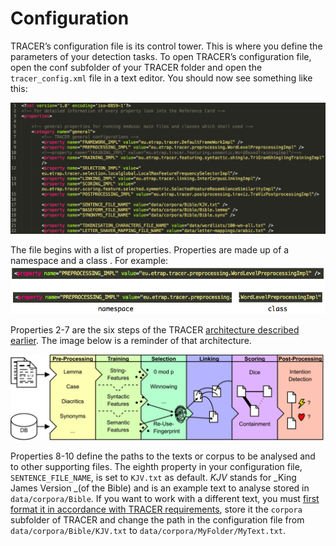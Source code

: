 # Configuration

TRACER’s configuration file is its control tower. This is where you define the parameters of your detection tasks. To open TRACER’s configuration file, open the conf subfolder of your TRACER folder and open the `tracer_config.xml` file in a text editor. You should now see something like this:

![](/assets/config-file.png)

The file begins with a list of properties. Properties are  made up of a namespace and a class . For example:![](/assets/namespace-class.png)

Properties 2-7 are the six steps of the TRACER [architecture described earlier](/tracer-overview.md). The image below is a reminder of that architecture.

![](/assets/architecture.png)

Properties 8-10 define the paths to the texts or corpus to be analysed and to other supporting files. The eighth property in your configuration file, `SENTENCE_FILE_NAME`, is set to `KJV.txt` as default. _KJV_ stands for _King James Version _\(of the Bible\) and is an example text to analyse stored in `data/corpora/Bible`. If you want to work with a different text, you must [first format it in accordance with TRACER requirements](/corpus-preparation.md), store it the `corpora` subfolder of TRACER and change the path in the configuration file from `data/corpora/Bible/KJV.txt` to `data/corpora/MyFolder/MyText.txt`.

